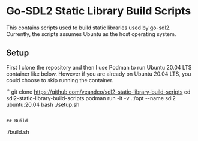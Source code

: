 # Go-SDL2 Static Library Build Scripts

This contains scripts used to build static libraries used by go-sdl2. Currently, the scripts assumes Ubuntu as the host operating system.

## Setup

First I clone the repository and then I use Podman to run Ubuntu 20.04 LTS container like below. However if you are already on Ubuntu 20.04 LTS, you could choose to skip running the container.

``
git clone https://github.com/veandco/sdl2-static-library-build-scripts
cd sdl2-static-library-build-scripts
podman run -it -v .:/opt --name sdl2  ubuntu:20.04 bash
./setup.sh
```

## Build

```
./build.sh
```
